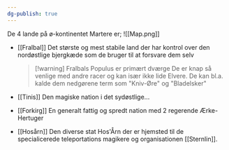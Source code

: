 ```yaml
---
dg-publish: true
---
```

De 4 lande på ø-kontinentet Martere er;
![[Map.png]]
- [[Fralbal]] Det største og mest stabile land der har kontrol over den nordøstlige bjergkæde som de bruger til at forsvare dem selv
  
  >[!warning] Fralbals Populus er primært dværge
  >De er knap så venlige med andre racer og kan især ikke lide Elvere. De kan bl.a. kalde dem nedgørene term som "Kniv-Øre" og "Bladelsker"
  
- [[Tinis]] Den magiske nation i det sydøstlige... 
- [[Forkirg]] En generalt fattig og spredt nation med 2 regerende Ærke-Hertuger
- [[Hosårn]] Den diverse stat Hos'Årn der er hjemsted til de specialicerede teleportations magikere og organisationen [[Sternlin]]. 
